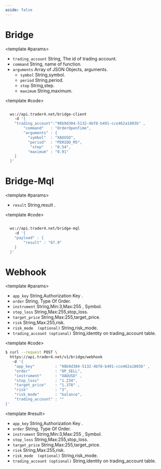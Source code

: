 ```yaml
---
aside: false
---
```


<!--@include: /partials/libraries.md-->

<CodeBox lang="Restful" method="webSocket" endpoint="/bridge-client">

# Bridge

<template #params>

- `trading_account` <span>String</span>, The id of trading account.
- `command` <span>String</span>, name of function.
- `arguments` <span>Array of JSON Objects</span>, arguments.
  - `symbol` <span>String</span>,symbol.
  - `period` <span>String</span>,period.
  - `step` <span>String</span>,step.
  - `maximum` <span>String</span>,maximum.

</template>
<!--@include: /partials/authorization.md-->

<template #code>

```bash

  ws://api.trader4.net/bridge-client
    -d '{
    "trading_account":"98b9d304-5132-4bf8-b491-cce462a1803b" ,
        "command"   : "OrderOpenTime",
        "arguments" : {
          "symbol"  : "XAUUSD",
          "period"  : "PERIOD_M5",
           "step"   : "0.54",
          "maximum" : "0.91"
    }
  }'
```

</template>

</CodeBox>


<CodeBox lang="Restful" method="webSocket" endpoint="/bridge-mql">

# Bridge-Mql

<template #params>

- `result` <span>String</span>,result .

</template>
<!--@include: /partials/authorization.md-->

<template #code>

```bash

  ws://api.trader4.net/bridge-mql
    -d '{
    "payload" : {
        "result" : "67.9"
    }
  }'
```

</template>

</CodeBox>



<CodeBox lang="Restful" method="POST" endpoint="/v1/bridge/webhook">

# Webhook


<template #params>

- `app_key` <span>String</span>,Authorization Key .
- `order` <span>String</span>, Type Of Order.
- `instrument` <span>String,Min:3,Max:255 </span>, Symbol.
- `stop_loss` <span>String,Max:255</span>,stop_loss.
- `target_price` <span>String,Max:255</span>,target_price.
- `risk` <span>String,Max:255</span>,risk.
- `risk_mode  (optional)` <span>String</span>,risk_mode.
- `trading_account (optional)` <span>String</span>,identity on trading_account table.

</template>

<!--@include: /partials/authorization.md-->

<template #code>

```bash
$ curl --request POST \
  https://api.trader4.net/v1/bridge/webhook
   -d '{
    "app_key"         : "98b9d304-5132-4bf8-b491-cce462a1803b" ,
    "order"           : "OP_SELL",
    "instrument"      : "XAUUSD" ,
    "stop_loss"       : "1.234",
    "target_price"    : "1.378" ,
    "risk"            : "3",
    "risk_mode"       : "balance",
    "trading_account" : ""
}'

```

</template>

</CodeBox>

<Response jfile="v1/bridge/webhook" >

<template #result>

- `app_key` <span>String</span>,Authorization Key .
- `order` <span>String</span>, Type Of Order.
- `instrument` <span>String,Min:3,Max:255 </span>, Symbol.
- `stop_loss` <span>String,Max:255</span>,stop_loss.
- `target_price` <span>String,Max:255</span>,target_price.
- `risk` <span>String,Max:255</span>,risk.
- `risk_mode  (optional)` <span>String</span>,risk_mode.
- `trading_account (optional)` <span>String</span>,identity on trading_account table.

</template>

</Response>
